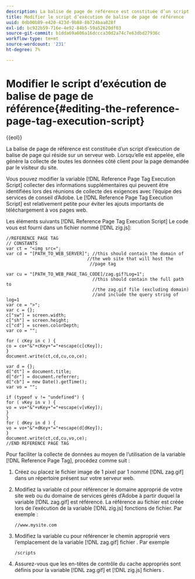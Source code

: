 ```yaml
---
description: La balise de page de référence est constituée d’un script d’exécution de balise de page qui réside sur un serveur web. Lorsqu’elle est appelée, elle génère la collecte de toutes les données côté client pour la page demandée par le visiteur du site.
title: Modifier le script d’exécution de balise de page de référence
uuid: 0db00b89-e420-423d-9b88-8b724baa828f
exl-id: bc922b59-716e-4e92-84b5-59a52620df03
source-git-commit: b1dda69a606a16dccca30d2a74c7e63dbd27936c
workflow-type: tm+mt
source-wordcount: '231'
ht-degree: 7%

---
```


# Modifier le script d’exécution de balise de page de référence{#editing-the-reference-page-tag-execution-script}

{{eol}}

La balise de page de référence est constituée d’un script d’exécution de balise de page qui réside sur un serveur web. Lorsqu’elle est appelée, elle génère la collecte de toutes les données côté client pour la page demandée par le visiteur du site.

Vous pouvez modifier la variable [!DNL Reference Page Tag Execution Script] collecter des informations supplémentaires qui peuvent être identifiées lors des réunions de collecte des exigences avec l’équipe des services de conseil d’Adobe. Le [!DNL Reference Page Tag Execution Script] est relativement petite pour éviter les ajouts importants de téléchargement à vos pages web.

Les éléments suivants [!DNL Reference Page Tag Execution Script] Le code vous est fourni dans un fichier nommé [!DNL zig.js]:

```
//REFERENCE PAGE TAG 
// CONSTANTS 
var ct = "<img src="; 
var cd = "[PATH_TO_WEB_SERVER]"; //this should contain the domain of 
                               //the web site that will host the 
                                //page tag 
 
var cu = "[PATH_TO_WEB_PAGE_TAG_CODE]/zag.gif?Log=1";  
                                 //this should contain the full path to 
                                 //the zag.gif file (excluding domain) 
                                 //and include the query string of log=1 
var ce = ">"; 
var c = {}; 
c["sw"] = screen.width; 
c["sh"] = screen.height; 
c["cd"] = screen.colorDepth; 
var co = ""; 
 
for ( cKey in c ) { 
co = co+"&"+cKey+"="+escape(c[cKey]); 
} 
document.write(ct,cd,cu,co,ce); 
 
var d = {}; 
d["dt"] = document.title; 
d["dr"] = document.referrer; 
d["cb"] = new Date().getTime(); 
var vo = ""; 
 
if (typeof v != "undefined") { 
for ( vKey in v ) { 
vo = vo+"&"+vKey+"="+escape(v[vKey]); 
} 
} 
for ( dKey in d ) { 
vo = vo+"&"+dKey+"="+escape(d[dKey]); 
} 
document.write(ct,cd,cu,vo,ce); 
//END REFERENCE PAGE TAG 
```

Pour faciliter la collecte de données au moyen de l’utilisation de la variable [!DNL Reference Page Tag], procédez comme suit :

1. Créez ou placez le fichier image de 1 pixel par 1 nommé [!DNL zag.gif] dans un répertoire présent sur votre serveur web.
1. Modifiez la variable cd pour référencer le domaine approprié de votre site web ou du domaine de services gérés d’Adobe à partir duquel la variable [!DNL zag.gif] est référencé. La référence au fichier est créée lors de l’exécution de la variable [!DNL zig.js] fonctions de fichier. Par exemple :

   ```
   //www.mysite.com
   ```

1. Modifiez la variable cu pour référencer le chemin approprié vers l’emplacement de la variable [!DNL zag.gif] fichier . Par exemple

   ```
   /scripts
   ```

1. Assurez-vous que les en-têtes de contrôle du cache appropriés sont définis pour la variable [!DNL zag.gif] et [!DNL zig.js] fichiers .
